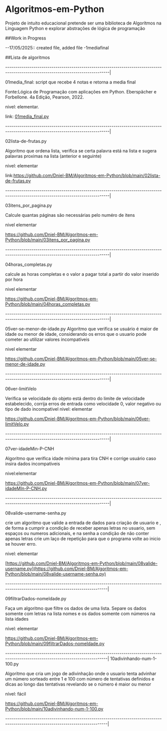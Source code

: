 # Algoritmos-em-Python
Projeto de intuito educacional pretende ser uma biblioteca de Algorítmos na Linguagem Python e explorar abstrações de lógica de programação

##Work in Progress

--17/05/2025:: created file, added file -1mediafinal

##Lista de algoritmos

----------------------------------------------------------------------------------------------------------------------------------|


01media_final: script que recebe 4 notas e retorna a media final

Fonte:Lógica de Programação com aplicações em Python. Eberspächer e Forbellone. 4a Edição, Pearson, 2022.

nivel: elementar.

link: [01media_final.py](https://github.com/Dniel-BM/Algoritmos-em-Python/blob/main/01media_final.py)

----------------------------------------------------------------------------------------------------------------------------------|


02lista-de-frutas.py

Algoritmo que ordena lista, verifica se certa palavra está na lista e sugera palavras proximas na lista (anterior e seguinte)

nivel: elementar

link:https://github.com/Dniel-BM/Algoritmos-em-Python/blob/main/02lista-de-frutas.py

----------------------------------------------------------------------------------------------------------------------------------|


03itens_por_pagina.py

Calcule quantas páginas são necessárias pelo numéro de itens

nivel elementar

https://github.com/Dniel-BM/Algoritmos-em-Python/blob/main/03itens_por_pagina.py

----------------------------------------------------------------------------------------------------------------------------------|


04horas_completas.py

calcule as horas completas e o valor a pagar total a partir do valor inserido por hora

nivel elementar

https://github.com/Dniel-BM/Algoritmos-em-Python/blob/main/04horas_completas.py

----------------------------------------------------------------------------------------------------------------------------------|


05ver-se-menor-de-idade.py
Algoritmo que verifica se usuário é maior de idade ou menor de idade, considerando os
erros que o usuario pode cometer ao utilizar valores incompatíveis

nivel elementar

https://github.com/Dniel-BM/Algoritmos-em-Python/blob/main/05ver-se-menor-de-idade.py

----------------------------------------------------------------------------------------------------------------------------------|


06ver-limitVelo

Verifica se velocidade do objeto está dentro do limite de velocidade estabelecido,
corrija erros de entrada como velocidade 0, valor negativo ou tipo de dado incompativel
nivel: elementar

https://github.com/Dniel-BM/Algoritmos-em-Python/blob/main/06ver-limitVelo.py

----------------------------------------------------------------------------------------------------------------------------------|


07ver-idadeMin-P-CNH

Algoritmo que verifica idade mínima para tira CNH e corrige usuário caso insira dados
incompativeis

nivel:elementar

https://github.com/Dniel-BM/Algoritmos-em-Python/blob/main/07ver-idadeMIn-P-CNH.py

----------------------------------------------------------------------------------------------------------------------------------|


08valide-username-senha.py

crie um algoritmo que valide a entrada de dados para criação de usuario e ,
de forma a cumprir a condição de receber apenas letras no usuario,
sem espaços ou numeros adicionais, e na senha a condição de não conter apenas letras
crie um laço de repetição para que o programa volte ao inicio se houver erro.


nivel: elementar

[https://github.com/Dniel-BM/Algoritmos-em-Python/blob/main/08valide-username.py](https://github.com/Dniel-BM/Algoritmos-em-Python/blob/main/08valide-username-senha.py)

---------------------------------------------------------------------------------------------------------------------------------|


09filtrarDados-nomeIdade.py

Faça um algoritmo que filtre os dados de uma lista. Separe os dados somente com letras na lista nomes e os dados somente com números na lista idades

nível: elementar

https://github.com/Dniel-BM/Algoritmos-em-Python/blob/main/09filtrarDados-nomeIdade.py

---------------------------------------------------------------------------------------------------------------------------------|
10adivinhando-num-1-100.py

Algoritmo que cria um jogo de adivinhação onde o usuario tenta advinhar um número sorteado entre 1 e 100 com número de tentativas definidos
e dicas ao longo das tentativas revelando se o número é maior ou menor

nível: fácil

https://github.com/Dniel-BM/Algoritmos-em-Python/blob/main/10adivinhando-num-1-100.py

---------------------------------------------------------------------------------------------------------------------------------|

